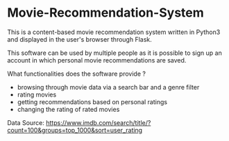 # Movie-Recommendation-System

This is a content-based movie recommendation system written in Python3 and displayed in the user's browser through Flask.

This software can be used by multiple people as it is possible to sign up an account in which personal movie recommendations are saved. 

What functionalities does the software provide ?

- browsing through movie data via a search bar and a genre filter
- rating movies 
- getting recommendations based on personal ratings
- changing the rating of rated movies
 

Data Source:
https://www.imdb.com/search/title/?count=100&groups=top_1000&sort=user_rating
